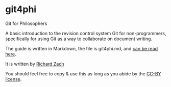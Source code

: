 git4phi
=======

Git for Philosophers

A basic introduction to the revision control system Git for non-programmers, specifically for using Git as a way to collaborate on document writing.

The guide is written in Markdown, the file is git4phi.md, and [can be read here](https://github.com/rzach/git4phi/blob/master/git4phi.md).

It is written by [Richard Zach](http://richardzach.org)

You should feel free to copy & use this as long as you abide by the [CC-BY license](LICENSE.md).
